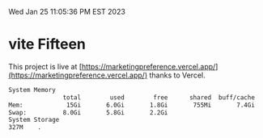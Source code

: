 Wed Jan 25 11:05:36 PM EST 2023

# vite Fifteen


This project is live at [https://marketingpreference.vercel.app/](https://marketingpreference.vercel.app/) thanks to Vercel.

```bash
System Memory
               total        used        free      shared  buff/cache   available
Mem:            15Gi       6.0Gi       1.8Gi       755Mi       7.4Gi       8.2Gi
Swap:          8.0Gi       5.8Gi       2.2Gi
System Storage
327M	.
